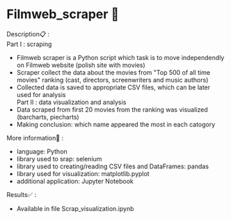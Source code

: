 # Filmweb_scraper :mag_right:
Description:clipboard: :<br />
Part I : scraping
- Filmweb scraper is a Python script which task is to move independendly on Filmweb website (polish site with movies)
- Scraper collect the data about the movies from "Top 500 of all time movies" ranking (cast, directors, screenwriters and music authors)
- Collected data is saved to appropriate CSV files, which can be later used for analysis <br />
Part II : data visualization and analysis <br />
- Data scraped from first 20 movies from the ranking was visualized (barcharts, piecharts)
- Making conclusion: which name appeared the most in each catogory

More information:memo: :
- language: Python
- library used to srap: selenium
- library used to creating/reading CSV files and DataFrames: pandas
- library used for visualization: matplotlib.pyplot
- additional application: Jupyter Notebook

Results:white_check_mark: : 
- Available in file Scrap_visualization.ipynb
